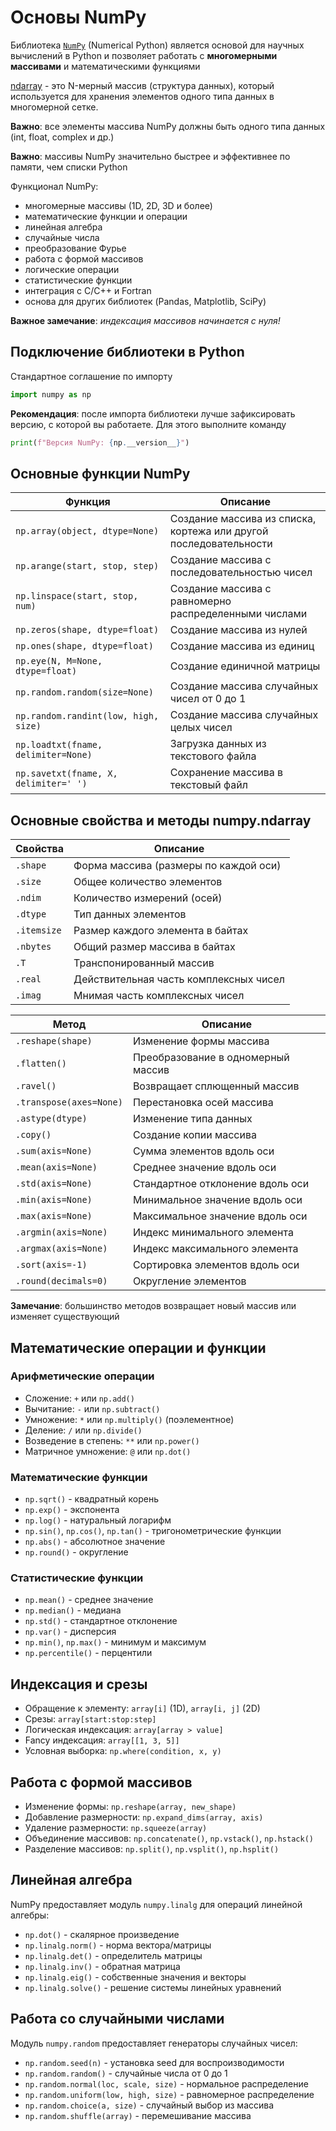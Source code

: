 # Основы NumPy

Библиотека [`NumPy`](https://numpy.org) (Numerical Python) является основой для научных вычислений в Python и позволяет работать с **многомерными массивами** и математическими функциями

[ndarray](https://numpy.org/doc/stable/reference/generated/numpy.ndarray.html) - это N-мерный массив (структура данных), который используется для хранения элементов одного типа данных в многомерной сетке.

**Важно**: все элементы массива NumPy должны быть одного типа данных (int, float, complex и др.)

**Важно**: массивы NumPy значительно быстрее и эффективнее по памяти, чем списки Python

Функционал NumPy:

- многомерные массивы (1D, 2D, 3D и более)
- математические функции и операции
- линейная алгебра
- случайные числа
- преобразование Фурье
- работа с формой массивов
- логические операции
- статистические функции
- интеграция с C/C++ и Fortran
- основа для других библиотек (Pandas, Matplotlib, SciPy)

**Важное замечание**: *индексация массивов начинается с нуля!*

## Подключение библиотеки в Python

Стандартное соглашение по импорту

```python
import numpy as np
```

**Рекомендация**: после импорта библиотеки лучше зафиксировать версию, с которой вы работаете. Для этого выполните команду

```python
print(f"Версия NumPy: {np.__version__}")
```

## Основные функции NumPy

|Функция|Описание|
|-|-|
|`np.array(object, dtype=None)`|Создание массива из списка, кортежа или другой последовательности|
|`np.arange(start, stop, step)`|Создание массива с последовательностью чисел|
|`np.linspace(start, stop, num)`|Создание массива с равномерно распределенными числами|
|`np.zeros(shape, dtype=float)`|Создание массива из нулей|
|`np.ones(shape, dtype=float)`|Создание массива из единиц|
|`np.eye(N, M=None, dtype=float)`|Создание единичной матрицы|
|`np.random.random(size=None)`|Создание массива случайных чисел от 0 до 1|
|`np.random.randint(low, high, size)`|Создание массива случайных целых чисел|
|`np.loadtxt(fname, delimiter=None)`|Загрузка данных из текстового файла|
|`np.savetxt(fname, X, delimiter=' ')`|Сохранение массива в текстовый файл|

## Основные свойства и методы numpy.ndarray

|Свойства|Описание|
|-|-|
|`.shape`|Форма массива (размеры по каждой оси)|
|`.size`|Общее количество элементов|
|`.ndim`|Количество измерений (осей)|
|`.dtype`|Тип данных элементов|
|`.itemsize`|Размер каждого элемента в байтах|
|`.nbytes`|Общий размер массива в байтах|
|`.T`|Транспонированный массив|
|`.real`|Действительная часть комплексных чисел|
|`.imag`|Мнимая часть комплексных чисел|

|Метод|Описание|
|-|-|
|`.reshape(shape)`|Изменение формы массива|
|`.flatten()`|Преобразование в одномерный массив|
|`.ravel()`|Возвращает сплющенный массив|
|`.transpose(axes=None)`|Перестановка осей массива|
|`.astype(dtype)`|Изменение типа данных|
|`.copy()`|Создание копии массива|
|`.sum(axis=None)`|Сумма элементов вдоль оси|
|`.mean(axis=None)`|Среднее значение вдоль оси|
|`.std(axis=None)`|Стандартное отклонение вдоль оси|
|`.min(axis=None)`|Минимальное значение вдоль оси|
|`.max(axis=None)`|Максимальное значение вдоль оси|
|`.argmin(axis=None)`|Индекс минимального элемента|
|`.argmax(axis=None)`|Индекс максимального элемента|
|`.sort(axis=-1)`|Сортировка элементов вдоль оси|
|`.round(decimals=0)`|Округление элементов|

**Замечание**: большинство методов возвращает новый массив или изменяет существующий

## Математические операции и функции

### Арифметические операции
- Сложение: `+` или `np.add()`
- Вычитание: `-` или `np.subtract()`
- Умножение: `*` или `np.multiply()` (поэлементное)
- Деление: `/` или `np.divide()`
- Возведение в степень: `**` или `np.power()`
- Матричное умножение: `@` или `np.dot()`

### Математические функции
- `np.sqrt()` - квадратный корень
- `np.exp()` - экспонента
- `np.log()` - натуральный логарифм
- `np.sin()`, `np.cos()`, `np.tan()` - тригонометрические функции
- `np.abs()` - абсолютное значение
- `np.round()` - округление

### Статистические функции
- `np.mean()` - среднее значение
- `np.median()` - медиана
- `np.std()` - стандартное отклонение
- `np.var()` - дисперсия
- `np.min()`, `np.max()` - минимум и максимум
- `np.percentile()` - перцентили

## Индексация и срезы

- Обращение к элементу: `array[i]` (1D), `array[i, j]` (2D)
- Срезы: `array[start:stop:step]`
- Логическая индексация: `array[array > value]`
- Fancy индексация: `array[[1, 3, 5]]`
- Условная выборка: `np.where(condition, x, y)`

## Работа с формой массивов

- Изменение формы: `np.reshape(array, new_shape)`
- Добавление размерности: `np.expand_dims(array, axis)`
- Удаление размерности: `np.squeeze(array)`
- Объединение массивов: `np.concatenate()`, `np.vstack()`, `np.hstack()`
- Разделение массивов: `np.split()`, `np.vsplit()`, `np.hsplit()`

## Линейная алгебра

NumPy предоставляет модуль `numpy.linalg` для операций линейной алгебры:

- `np.dot()` - скалярное произведение
- `np.linalg.norm()` - норма вектора/матрицы
- `np.linalg.det()` - определитель матрицы
- `np.linalg.inv()` - обратная матрица
- `np.linalg.eig()` - собственные значения и векторы
- `np.linalg.solve()` - решение системы линейных уравнений

## Работа со случайными числами

Модуль `numpy.random` предоставляет генераторы случайных чисел:

- `np.random.seed(n)` - установка seed для воспроизводимости
- `np.random.random()` - случайные числа от 0 до 1
- `np.random.normal(loc, scale, size)` - нормальное распределение
- `np.random.uniform(low, high, size)` - равномерное распределение
- `np.random.choice(a, size)` - случайный выбор из массива
- `np.random.shuffle(array)` - перемешивание массива